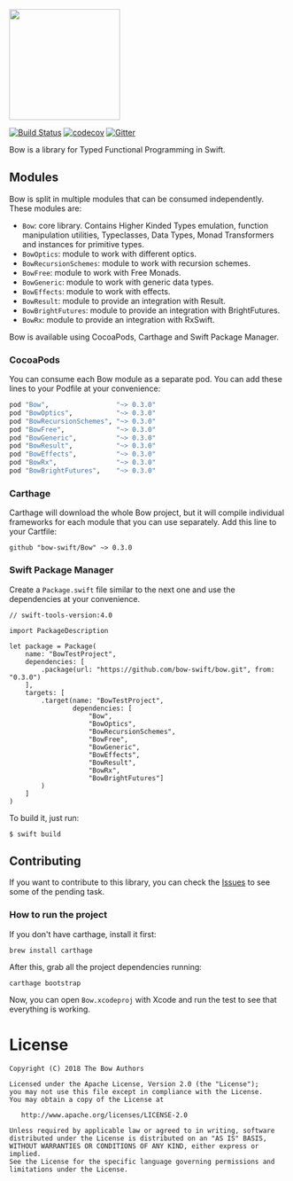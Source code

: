<img src="https://bow-swift.io/img/bow-brand-color.png" height="200" width="200">

[![Build Status](https://travis-ci.org/bow-swift/bow.svg?branch=master)](https://travis-ci.org/bow-swift/bow)
[![codecov](https://codecov.io/gh/bow-swift/bow/branch/master/graph/badge.svg)](https://codecov.io/gh/bow-swift/bow)
[![Gitter](https://badges.gitter.im/bowswift/bow.svg)](https://gitter.im/bowswift/bow?utm_source=badge&utm_medium=badge&utm_campaign=pr-badge&utm_content=badge)

Bow is a library for Typed Functional Programming in Swift.

## Modules

Bow is split in multiple modules that can be consumed independently. These modules are:

- `Bow`: core library. Contains Higher Kinded Types emulation, function manipulation utilities, Typeclasses, Data Types, Monad Transformers and instances for primitive types.
- `BowOptics`: module to work with different optics.
- `BowRecursionSchemes`: module to work with recursion schemes.
- `BowFree`: module to work with Free Monads.
- `BowGeneric`: module to work with generic data types.
- `BowEffects`: module to work with effects.
- `BowResult`: module to provide an integration with Result.
- `BowBrightFutures`: module to provide an integration with BrightFutures.
- `BowRx`: module to provide an integration with RxSwift.

Bow is available using CocoaPods, Carthage and Swift Package Manager.

### CocoaPods

You can consume each Bow module as a separate pod. You can add these lines to your Podfile at your convenience:

```ruby
pod "Bow",                 "~> 0.3.0"
pod "BowOptics",           "~> 0.3.0"
pod "BowRecursionSchemes", "~> 0.3.0"
pod "BowFree",             "~> 0.3.0"
pod "BowGeneric",          "~> 0.3.0"
pod "BowResult",           "~> 0.3.0"
pod "BowEffects",          "~> 0.3.0"
pod "BowRx",               "~> 0.3.0"
pod "BowBrightFutures",    "~> 0.3.0"
```

### Carthage

Carthage will download the whole Bow project, but it will compile individual frameworks for each module that you can use separately. Add this line to your Cartfile:

```
github "bow-swift/Bow" ~> 0.3.0
```

### Swift Package Manager

Create a `Package.swift` file similar to the next one and use the dependencies at your convenience.

```
// swift-tools-version:4.0

import PackageDescription

let package = Package(
    name: "BowTestProject",
    dependencies: [
        .package(url: "https://github.com/bow-swift/bow.git", from: "0.3.0")
    ],
    targets: [
        .target(name: "BowTestProject",
                dependencies: [
                    "Bow",
                    "BowOptics",
                    "BowRecursionSchemes",
                    "BowFree",
                    "BowGeneric",
                    "BowEffects",
                    "BowResult",
                    "BowRx",
                    "BowBrightFutures"]
        )
    ]
)
```

To build it, just run:

```
$ swift build
```

## Contributing

If you want to contribute to this library, you can check the [Issues](https://github.com/arrow-kt/bow/issues) to see some of the pending task.

### How to run the project

If you don't have carthage, install it first:

`brew install carthage`

After this, grab all the project dependencies running:

`carthage bootstrap`

Now, you can open `Bow.xcodeproj` with Xcode and run the test to see that everything is working.

# License

    Copyright (C) 2018 The Bow Authors

    Licensed under the Apache License, Version 2.0 (the "License");
    you may not use this file except in compliance with the License.
    You may obtain a copy of the License at

       http://www.apache.org/licenses/LICENSE-2.0

    Unless required by applicable law or agreed to in writing, software
    distributed under the License is distributed on an "AS IS" BASIS,
    WITHOUT WARRANTIES OR CONDITIONS OF ANY KIND, either express or implied.
    See the License for the specific language governing permissions and
    limitations under the License.
